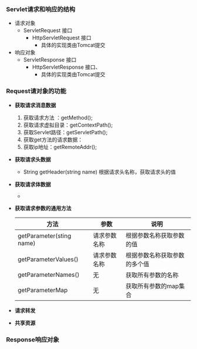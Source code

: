

### Servlet请求和响应的结构

- 请求对象
  - ServletRequest 接口
    - HttpServletRequest  接口
      - 具体的实现类由Tomcat提交
- 响应对象
  - ServletResponse 接口
    - HttpServletResponse 接口、
      - 具体的实现类由Tomcat提交



### Request请对象的功能

- **获取请求消息数据**
  
  1. 获取请求方法 ：getMethod();
  2. 获取请求虚拟目录：getContextPath();
  3. 获取Servlet路径：getServletPath();
  4. 获取get方法的请求数据：
  5. 获取ip地址：getRemoteAddr();
  
- **获取请求头数据**
  
  - String getHeader(string name) 根据请求头名称，获取请求头的值
- **获取请求体数据**
  
  - 
  
- **获取请求参数的通用方法**

  | 方法                     | 参数         | 说明                         |
  | ------------------------ | ------------ | ---------------------------- |
  | getParameter(sting name) | 请求参数名称 | 根据参数名称获取参数的值     |
  | getParameterValues()     | 请求参数名称 | 根据参数名称获取参数的多个值 |
  | getParameterNames()      | 无           | 获取所有参数的名称           |
  | getParameterMap          | 无           | 获取所有参数的map集合        |


- **请求转发**
- **共享资源**





### Response响应对象





